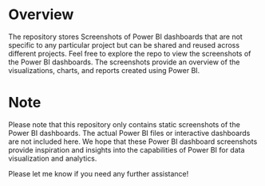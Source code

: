 # Overview
The repository stores Screenshots of Power BI dashboards that are not specific to any particular project but can be shared and reused across different projects.
Feel free to explore the repo to view the screenshots of the Power BI dashboards. The screenshots provide an overview of the visualizations, charts, and reports created using Power BI.

# Note
Please note that this repository only contains static screenshots of the Power BI dashboards. The actual Power BI files or interactive dashboards are not included here.
We hope that these Power BI dashboard screenshots provide inspiration and insights into the capabilities of Power BI for data visualization and analytics.

Please let me know if you need any further assistance!







